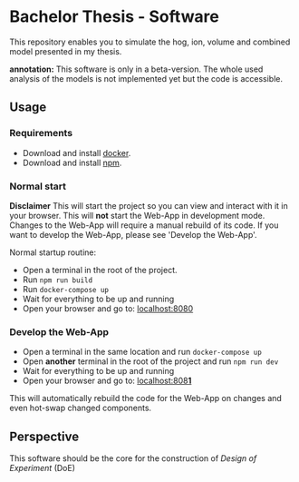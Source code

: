 # Bachelor Thesis - Software
This repository enables you to simulate the hog, ion, volume and combined model presented in my thesis.

**annotation:** This software is only in a beta-version. The whole used analysis of the models is not implemented yet
but the code is accessible.
	
## Usage

### Requirements
- Download and install [docker](https://hub.docker.com/search/?type=edition&offering=community).
- Download and install [npm](https://www.npmjs.com/get-npm).

### Normal start

**Disclaimer** This will start the project so you can view and interact with it in your browser. This will **not**
start the Web-App in development mode. Changes to the Web-App will require a manual rebuild of its code.
If you want to develop the Web-App, please see 'Develop the Web-App'.

Normal startup routine:
- Open a terminal in the root of the project.
- Run `npm run build`
- Run `docker-compose up`
- Wait for everything to be up and running
- Open your browser and go to: [localhost:8080](http://localhost:8080/)

### Develop the Web-App
- Open a terminal in the same location and run `docker-compose up`
- Open **another** terminal in the root of the project and run `npm run dev`
- Wait for everything to be up and running
- Open your browser and go to: [localhost:808**1**](http://localhost:8081/)

This will automatically rebuild the code for the Web-App on changes and even hot-swap changed components.

## Perspective
This software should be the core for the construction of *Design of Experiment* (DoE)

